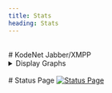 ```yaml
---
title: Stats
heading: Stats
---
```

<br>
# KodeNet Jabber/XMPP
<details>
<summary>Display Graphs</summary>
<img src="https://munin.koderoot.net/koderoot.net/io.koderoot.net/prosody_c2s-day.png" alt="XMPP c2s Day Stats" />
<img src="https://munin.koderoot.net/koderoot.net/io.koderoot.net/prosody_c2s-week.png" alt="XMPP c2s Week Stats" />
<img src="https://munin.koderoot.net/koderoot.net/io.koderoot.net/prosody_presence-day.png" alt="XMPP presence Day Stats" />
<img src="https://munin.koderoot.net/koderoot.net/io.koderoot.net/prosody_presence-week.png" alt="XMPP presence Week Stats" />
<img src="https://munin.koderoot.net/koderoot.net/io.koderoot.net/prosody_s2s-day.png" alt="XMPP s2s Day Stats" />
<img src="https://munin.koderoot.net/koderoot.net/io.koderoot.net/prosody_s2s-week.png" alt="XMPP presence Week Stats" />
<img src="https://munin.koderoot.net/koderoot.net/io.koderoot.net/prosody_users-day.png" alt="XMPP Day Registration Stats" />
<img src="https://munin.koderoot.net/koderoot.net/io.koderoot.net/prosody_users-week.png" alt="XMPP Week Registration Stats" />
<img src="https://munin.koderoot.net/koderoot.net/io.koderoot.net/prosody_uptime-day.png" alt="Prosody Day Uptime" />
<img src="https://munin.koderoot.net/koderoot.net/io.koderoot.net/prosody_uptime-week.png" alt="Prosody Week Uptime" />
<img src="https://munin.koderoot.net/im/kode.im/global_cpu_amount-day.png" alt="Prosody Day CPU Usage" />
<img src="https://munin.koderoot.net/im/kode.im/global_cpu_amount-week.png" alt="Prosody Week CPU Usage" />
<img src="https://munin.koderoot.net/im/kode.im/global_memory_size-day.png" alt="Prosody Day Memory Size" />
<img src="https://munin.koderoot.net/im/kode.im/global_memory_size-week.png" alt="Prosody Week Memory Size" />
<img src="https://munin.koderoot.net/im/kode.im/global_stanza_counts_rate-day.png" alt="Global Day Stanza Counts Rate" />
<img src="https://munin.koderoot.net/im/kode.im/global_stanza_counts_rate-week.png" alt="Global Week Stanza Counts Rate" />
<img src="https://munin.koderoot.net/im/kode.im/global_stats_duration-day.png" alt="Prosody Global Day Stats Duration" />
<img src="https://munin.koderoot.net/im/kode.im/global_stats_duration-week.png" alt="Prosody Global Week Stats Duration" />

<br><br>
<b>KodeNet IRC</b>
<br>
<img src="https://munin.koderoot.net/koderoot.net/venus.koderoot.net/ircstats-day.png" alt="IRC Day Stats" />
<img src="https://munin.koderoot.net/koderoot.net/venus.koderoot.net/ircstats-week.png" alt="IRC Week Stats" />
</details>

<br>
# Status Page
<a href="https://status.koderoot.net"><img src="https://media.koderoot.net/images/statuspage.png" title="KodeNet Status Page" alt="Status Page"/></a>

